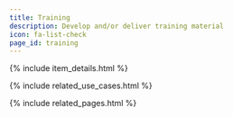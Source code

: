 ```yaml
---
title: Training
description: Develop and/or deliver training material
icon: fa-list-check
page_id: training
---
```

{% include item_details.html %}

{% include related_use_cases.html %}

{% include related_pages.html %}
